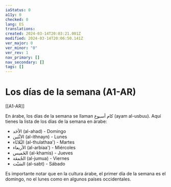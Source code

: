 ```yaml
---
iaStatus: 0
a11y: 0
checked: 0
lang: ES
translations: 
created: 2024-03-14T20:03:21.001Z
modified: 2024-03-14T20:06:50.141Z
ver_major: 0
ver_minor: "0"
ver_rev: 1
nav_primary: []
nav_secondary: []
tags: []
---
```

# Los días de la semana (A1-AR)

[[A1-AR]]

En árabe, los días de la semana se llaman كام أسبوع (ayam al-usbuu). Aquí tienes la lista de los días de la semana en árabe:

- الأحَد (al-ahad) - Domingo
- الاثْنَين (al-ithnayn) - Lunes
- الثُلاثَاء (al-thulathaa') - Martes
- الأربعاء (al-arbiaa') - Miércoles
- الخَميس (al-khamis) - Jueves
- الجُمعَة (al-jumua) - Viernes
- السَبْت (al-sabt) - Sábado

Es importante notar que en la cultura árabe, el primer día de la semana es el domingo, no el lunes como en algunos países occidentales.
